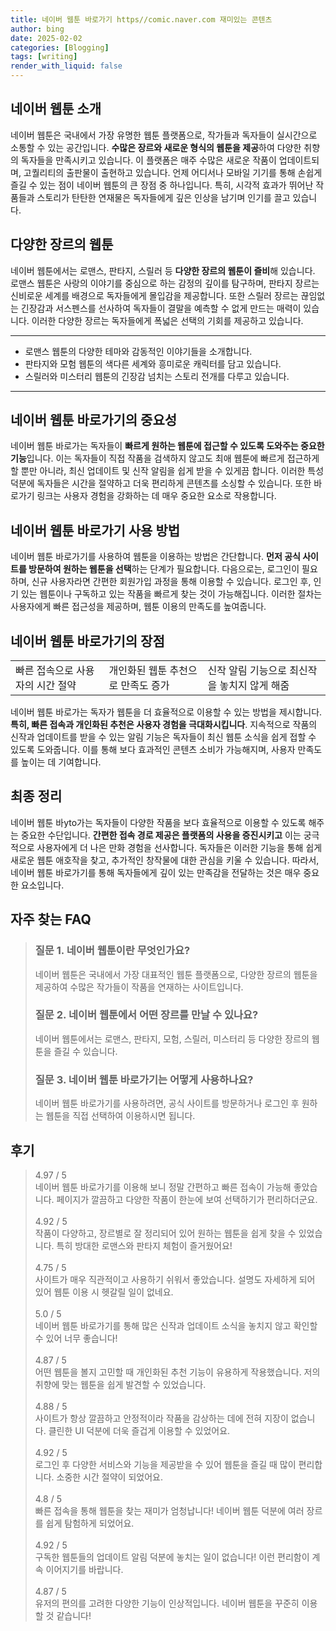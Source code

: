 ```yaml
---
title: 네이버 웹툰 바로가기 https//comic.naver.com 재미있는 콘텐츠
author: bing
date: 2025-02-02
categories: [Blogging]
tags: [writing]
render_with_liquid: false
---
```



<h2 id='네이버_웹툰_소개'>네이버 웹툰 소개</h2>

<p>네이버 웹툰은 국내에서 가장 유명한 웹툰 플랫폼으로, 작가들과 독자들이 실시간으로 소통할 수 있는 공간입니다. <b>수많은 장르와 새로운 형식의 웹툰을 제공</b>하여 다양한 취향의 독자들을 만족시키고 있습니다. 이 플랫폼은 매주 수많은 새로운 작품이 업데이트되며, 고퀄리티의 출판물이 출현하고 있습니다. 언제 어디서나 모바일 기기를 통해 손쉽게 즐길 수 있는 점이 네이버 웹툰의 큰 장점 중 하나입니다. 특히, 시각적 효과가 뛰어난 작품들과 스토리가 탄탄한 연재물은 독자들에게 깊은 인상을 남기며 인기를 끌고 있습니다.</p>

<h2 id='다양한_장르_웹툰'>다양한 장르의 웹툰</h2>

<p>네이버 웹툰에서는 로맨스, 판타지, 스릴러 등 <b>다양한 장르의 웹툰이 즐비</b>해 있습니다. 로맨스 웹툰은 사랑의 이야기를 중심으로 하는 감정의 깊이를 탐구하며, 판타지 장르는 신비로운 세계를 배경으로 독자들에게 몰입감을 제공합니다. 또한 스릴러 장르는 끊임없는 긴장감과 서스펜스를 선사하여 독자들이 결말을 예측할 수 없게 만드는 매력이 있습니다. 이러한 다양한 장르는 독자들에게 폭넓은 선택의 기회를 제공하고 있습니다.</p>

<hr />

<ul>
    <li>로맨스 웹툰의 다양한 테마와 감동적인 이야기들을 소개합니다.</li>
    <li>판타지와 모험 웹툰의 색다른 세계와 흥미로운 캐릭터를 담고 있습니다.</li>
    <li>스릴러와 미스터리 웹툰의 긴장감 넘치는 스토리 전개를 다루고 있습니다.</li>
</ul>

<hr />

<h2 id='네이버_웹툰_바로가기_중요성'>네이버 웹툰 바로가기의 중요성</h2>

<p>네이버 웹툰 바로가는 독자들이 <b>빠르게 원하는 웹툰에 접근할 수 있도록 도와주는 중요한 기능</b>입니다. 이는 독자들이 직접 작품을 검색하지 않고도 최애 웹툰에 빠르게 접근하게 할 뿐만 아니라, 최신 업데이트 및 신작 알림을 쉽게 받을 수 있게끔 합니다. 이러한 특성 덕분에 독자들은 시간을 절약하고 더욱 편리하게 콘텐츠를 소싱할 수 있습니다. 또한 바로가기 링크는 사용자 경험을 강화하는 데 매우 중요한 요소로 작용합니다.</p>

<h2 id='바로가기_사용_방법'>네이버 웹툰 바로가기 사용 방법</h2>

<p>네이버 웹툰 바로가기를 사용하여 웹툰을 이용하는 방법은 간단합니다. <b>먼저 공식 사이트를 방문하여 원하는 웹툰을 선택</b>하는 단계가 필요합니다. 다음으로는, 로그인이 필요하며, 신규 사용자라면 간편한 회원가입 과정을 통해 이용할 수 있습니다. 로그인 후, 인기 있는 웹툰이나 구독하고 있는 작품을 빠르게 찾는 것이 가능해집니다. 이러한 절차는 사용자에게 빠른 접근성을 제공하며, 웹툰 이용의 만족도를 높여줍니다.</p>

<h2 id='바로가기의_장점'>네이버 웹툰 바로가기의 장점</h2>

<table>
    <tr>
        <td>빠른 접속으로 사용자의 시간 절약</td>
        <td>개인화된 웹툰 추천으로 만족도 증가</td>
        <td>신작 알림 기능으로 최신작을 놓치지 않게 해줌</td>
    </tr>
</table>

<p>네이버 웹툰 바로가는 독자가 웹툰을 더 효율적으로 이용할 수 있는 방법을 제시합니다. <b>특히, 빠른 접속과 개인화된 추천은 사용자 경험을 극대화시킵니다</b>. 지속적으로 작품의 신작과 업데이트를 받을 수 있는 알림 기능은 독자들이 최신 웹툰 소식을 쉽게 접할 수 있도록 도와줍니다. 이를 통해 보다 효과적인 콘텐츠 소비가 가능해지며, 사용자 만족도를 높이는 데 기여합니다.</p>

<h2 id='최종_정리'>최종 정리</h2>

<p>네이버 웹툰 바yto가는 독자들이 다양한 작품을 보다 효율적으로 이용할 수 있도록 해주는 중요한 수단입니다. <b>간편한 접속 경로 제공은 플랫폼의 사용을 증진시키고</b> 이는 궁극적으로 사용자에게 더 나은 만화 경험을 선사합니다. 독자들은 이러한 기능을 통해 쉽게 새로운 웹툰 애호작을 찾고, 추가적인 창작물에 대한 관심을 키울 수 있습니다. 따라서, 네이버 웹툰 바로가기를 통해 독자들에게 깊이 있는 만족감을 전달하는 것은 매우 중요한 요소입니다.</p>


<h2 id='자주_찾는_FAQ'>자주 찾는 FAQ</h2>
<div itemscope="" itemtype="https://schema.org/FAQPage"> <blockquote> <div itemscope="" itemprop="mainEntity" itemtype="https://schema.org/Question"> <h3 itemprop="name">질문 1. 네이버 웹툰이란 무엇인가요?</h3> <div itemscope="" itemprop="acceptedAnswer" itemtype="https://schema.org/Answer"> <span itemprop="text"> <p>네이버 웹툰은 국내에서 가장 대표적인 웹툰 플랫폼으로, 다양한 장르의 웹툰을 제공하여 수많은 작가들이 작품을 연재하는 사이트입니다.</p> </span> </div> </div> <div itemscope="" itemprop="mainEntity" itemtype="https://schema.org/Question"> <h3 itemprop="name">질문 2. 네이버 웹툰에서 어떤 장르를 만날 수 있나요?</h3> <div itemscope="" itemprop="acceptedAnswer" itemtype="https://schema.org/Answer"> <span itemprop="text"> <p>네이버 웹툰에서는 로맨스, 판타지, 모험, 스릴러, 미스터리 등 다양한 장르의 웹툰을 즐길 수 있습니다.</p> </span> </div> </div> <div itemscope="" itemprop="mainEntity" itemtype="https://schema.org/Question"> <h3 itemprop="name">질문 3. 네이버 웹툰 바로가기는 어떻게 사용하나요?</h3> <div itemscope="" itemprop="acceptedAnswer" itemtype="https://schema.org/Answer"> <span itemprop="text"> <p>네이버 웹툰 바로가기를 사용하려면, 공식 사이트를 방문하거나 로그인 후 원하는 웹툰을 직접 선택하여 이용하시면 됩니다.</p> </span> </div> </div> </blockquote> </div>
<h2 id='후기'>후기</h2>
<div itemscope itemtype="https://schema.org/Product">
  <blockquote>
  <div itemprop="review" itemscope itemtype="https://schema.org/Review">
      <div itemprop="reviewRating" itemscope itemtype="https://schema.org/Rating"> <span itemprop="ratingValue">4.97</span> / <span itemprop="bestRating">5</span> </div>
      <span itemprop="reviewBody">네이버 웹툰 바로가기를 이용해 보니 정말 간편하고 빠른 접속이 가능해 좋았습니다. 페이지가 깔끔하고 다양한 작품이 한눈에 보여 선택하기가 편리하더군요.</span>
  </div>
  <br>
  <div itemprop="review" itemscope itemtype="https://schema.org/Review">
      <div itemprop="reviewRating" itemscope itemtype="https://schema.org/Rating"> <span itemprop="ratingValue">4.92</span> / <span itemprop="bestRating">5</span> </div>
      <span itemprop="reviewBody">작품이 다양하고, 장르별로 잘 정리되어 있어 원하는 웹툰을 쉽게 찾을 수 있었습니다. 특히 방대한 로맨스와 판타지 체험이 즐거웠어요!</span>
  </div>
  <br>
  <div itemprop="review" itemscope itemtype="https://schema.org/Review">
      <div itemprop="reviewRating" itemscope itemtype="https://schema.org/Rating"> <span itemprop="ratingValue">4.75</span> / <span itemprop="bestRating">5</span> </div>
      <span itemprop="reviewBody">사이트가 매우 직관적이고 사용하기 쉬워서 좋았습니다. 설명도 자세하게 되어 있어 웹툰 이용 시 헷갈릴 일이 없네요.</span>
  </div>
  <br>
  <div itemprop="review" itemscope itemtype="https://schema.org/Review">
      <div itemprop="reviewRating" itemscope itemtype="https://schema.org/Rating"> <span itemprop="ratingValue">5.0</span> / <span itemprop="bestRating">5</span> </div>
      <span itemprop="reviewBody">네이버 웹툰 바로가기를 통해 많은 신작과 업데이트 소식을 놓치지 않고 확인할 수 있어 너무 좋습니다!</span>
  </div>
  <br>
  <div itemprop="review" itemscope itemtype="https://schema.org/Review">
      <div itemprop="reviewRating" itemscope itemtype="https://schema.org/Rating"> <span itemprop="ratingValue">4.87</span> / <span itemprop="bestRating">5</span> </div>
      <span itemprop="reviewBody">어떤 웹툰을 볼지 고민할 때 개인화된 추천 기능이 유용하게 작용했습니다. 저의 취향에 맞는 웹툰을 쉽게 발견할 수 있었습니다.</span>
  </div>
  <br>
  <div itemprop="review" itemscope itemtype="https://schema.org/Review">
      <div itemprop="reviewRating" itemscope itemtype="https://schema.org/Rating"> <span itemprop="ratingValue">4.88</span> / <span itemprop="bestRating">5</span> </div>
      <span itemprop="reviewBody">사이트가 항상 깔끔하고 안정적이라 작품을 감상하는 데에 전혀 지장이 없습니다. 클린한 UI 덕분에 더욱 즐겁게 이용할 수 있었어요.</span>
  </div>
  <br>
  <div itemprop="review" itemscope itemtype="https://schema.org/Review">
      <div itemprop="reviewRating" itemscope itemtype="https://schema.org/Rating"> <span itemprop="ratingValue">4.92</span> / <span itemprop="bestRating">5</span> </div>
      <span itemprop="reviewBody">로그인 후 다양한 서비스와 기능을 제공받을 수 있어 웹툰을 즐길 때 많이 편리합니다. 소중한 시간 절약이 되었어요.</span>
  </div>
  <br>
  <div itemprop="review" itemscope itemtype="https://schema.org/Review">
      <div itemprop="reviewRating" itemscope itemtype="https://schema.org/Rating"> <span itemprop="ratingValue">4.8</span> / <span itemprop="bestRating">5</span> </div>
      <span itemprop="reviewBody">빠른 접속을 통해 웹툰을 찾는 재미가 엄청납니다! 네이버 웹툰 덕분에 여러 장르를 쉽게 탐험하게 되었어요.</span>
  </div>
  <br>
  <div itemprop="review" itemscope itemtype="https://schema.org/Review">
      <div itemprop="reviewRating" itemscope itemtype="https://schema.org/Rating"> <span itemprop="ratingValue">4.92</span> / <span itemprop="bestRating">5</span> </div>
      <span itemprop="reviewBody">구독한 웹툰들의 업데이트 알림 덕분에 놓치는 일이 없습니다! 이런 편리함이 계속 이어지기를 바랍니다.</span>
  </div>
  <br>
  <div itemprop="review" itemscope itemtype="https://schema.org/Review">
      <div itemprop="reviewRating" itemscope itemtype="https://schema.org/Rating"> <span itemprop="ratingValue">4.87</span> / <span itemprop="bestRating">5</span> </div>
      <span itemprop="reviewBody">유저의 편의를 고려한 다양한 기능이 인상적입니다. 네이버 웹툰을 꾸준히 이용 할 것 같습니다!</span>
  </div>
  </blockquote>
</div>
